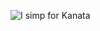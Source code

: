 ![I simp for Kanata](https://user-images.githubusercontent.com/77166960/115962036-88b6b800-a543-11eb-9cc5-c9b11427d741.png)
